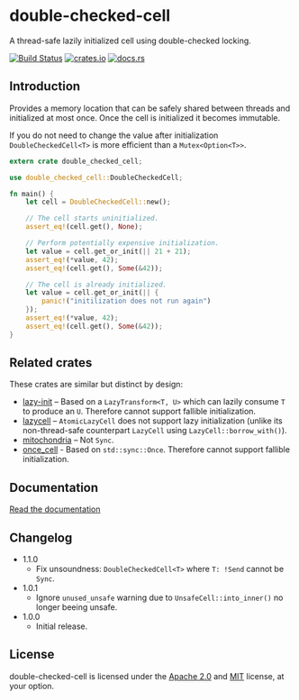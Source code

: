 double-checked-cell
===================

A thread-safe lazily initialized cell using double-checked locking.

[![Build Status](https://travis-ci.org/niklasf/double-checked-cell.svg?branch=master)](https://travis-ci.org/niklasf/double-checked-cell)
[![crates.io](https://img.shields.io/crates/v/double-checked-cell.svg)](https://crates.io/crates/double-checked-cell)
[![docs.rs](https://docs.rs/double-checked-cell/badge.svg)](https://docs.rs/double-checked-cell)

Introduction
------------

Provides a memory location that can be safely shared between threads and
initialized at most once. Once the cell is initialized it becomes immutable.

If you do not need to change the value after initialization
`DoubleCheckedCell<T>` is more efficient than a `Mutex<Option<T>>`.

```rust
extern crate double_checked_cell;

use double_checked_cell::DoubleCheckedCell;

fn main() {
    let cell = DoubleCheckedCell::new();

    // The cell starts uninitialized.
    assert_eq!(cell.get(), None);

    // Perform potentially expensive initialization.
    let value = cell.get_or_init(|| 21 + 21);
    assert_eq!(*value, 42);
    assert_eq!(cell.get(), Some(&42));

    // The cell is already initialized.
    let value = cell.get_or_init(|| {
        panic!("initilization does not run again")
    });
    assert_eq!(*value, 42);
    assert_eq!(cell.get(), Some(&42));
}
```

Related crates
--------------

These crates are similar but distinct by design:

* [lazy-init](https://crates.io/crates/lazy-init) – Based on a `LazyTransform<T, U>` which can lazily consume `T` to produce an `U`. Therefore cannot support fallible initialization.
* [lazycell](https://crates.io/crates/lazycell) – `AtomicLazyCell` does not support lazy initialization (unlike its non-thread-safe counterpart `LazyCell` using `LazyCell::borrow_with()`).
* [mitochondria](https://crates.io/crates/mitochondria) – Not `Sync`.
* [once_cell](https://crates.io/crates/once_cell) - Based on `std::sync::Once`. Therefore cannot support fallible initialization.

Documentation
-------------

[Read the documentation](https://docs.rs/double-checked-cell)

Changelog
---------

* 1.1.0
  - Fix unsoundness: `DoubleCheckedCell<T>` where `T: !Send` cannot be `Sync`.
* 1.0.1
  - Ignore `unused_unsafe` warning due to `UnsafeCell::into_inner()` no longer
    beeing unsafe.
* 1.0.0
  - Initial release.

License
-------

double-checked-cell is licensed under the [Apache 2.0](http://www.apache.org/licenses/LICENSE-2.0)
and [MIT](http://opensource.org/licenses/MIT) license, at your option.

